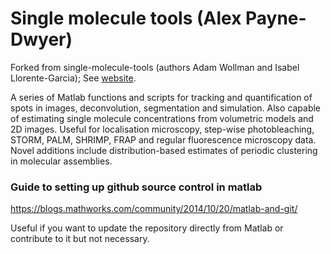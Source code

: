 # Single molecule tools (Alex Payne-Dwyer)

Forked from single-molecule-tools (authors Adam Wollman and Isabel Llorente-Garcia); See [website](https://awollman.github.io/single-molecule-tools/).

A series of Matlab functions and scripts for tracking and quantification of spots in images, deconvolution, segmentation and simulation. Also capable of estimating single molecule concentrations from volumetric models and 2D images.  Useful for localisation microscopy, step-wise photobleaching, STORM, PALM, SHRIMP, FRAP and regular fluorescence microscopy data.  Novel additions include distribution-based estimates of periodic clustering in molecular assemblies.

### Guide to setting up github source control in matlab

https://blogs.mathworks.com/community/2014/10/20/matlab-and-git/

Useful if you want to update the repository directly from Matlab or contribute to it but not necessary.
